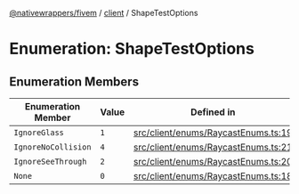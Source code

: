[@nativewrappers/fivem](../../README.md) / [client](../README.md) / ShapeTestOptions

# Enumeration: ShapeTestOptions

## Enumeration Members

| Enumeration Member | Value | Defined in |
| ------ | ------ | ------ |
| `IgnoreGlass` | `1` | [src/client/enums/RaycastEnums.ts:19](https://github.com/nativewrappers/fivem/blob/d67d9a693907da5ce83f118218b601ceb38a88bc/src/client/enums/RaycastEnums.ts#L19) |
| `IgnoreNoCollision` | `4` | [src/client/enums/RaycastEnums.ts:21](https://github.com/nativewrappers/fivem/blob/d67d9a693907da5ce83f118218b601ceb38a88bc/src/client/enums/RaycastEnums.ts#L21) |
| `IgnoreSeeThrough` | `2` | [src/client/enums/RaycastEnums.ts:20](https://github.com/nativewrappers/fivem/blob/d67d9a693907da5ce83f118218b601ceb38a88bc/src/client/enums/RaycastEnums.ts#L20) |
| `None` | `0` | [src/client/enums/RaycastEnums.ts:18](https://github.com/nativewrappers/fivem/blob/d67d9a693907da5ce83f118218b601ceb38a88bc/src/client/enums/RaycastEnums.ts#L18) |

